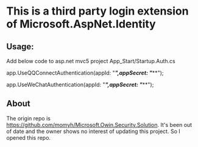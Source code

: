 # This is a third party login extension of Microsoft.AspNet.Identity

## Usage:

Add below code to asp.net mvc5 project App_Start/Startup.Auth.cs

app.UseQQConnectAuthentication(appId: "***",appSecret: "*****");

app.UseWeChatAuthentication(appId: "***",appSecret: "*****");

## About

The origin repo is https://github.com/momyh/Microsoft.Owin.Security.Solution. It's been out of date and the owner shows no interest of updating this project. So I opened this repo.

